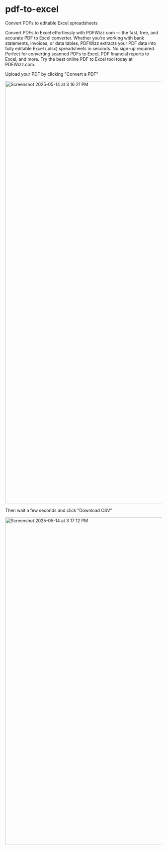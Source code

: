 # pdf-to-excel
Convert PDFs to editable Excel spreadsheets

Convert PDFs to Excel effortlessly with PDFWizz.com — the fast, free, and accurate PDF to Excel converter. Whether you're working with bank statements, invoices, or data tables, PDFWizz extracts your PDF data into fully editable Excel (.xlsx) spreadsheets in seconds. No sign-up required. Perfect for converting scanned PDFs to Excel, PDF financial reports to Excel, and more. Try the best online PDF to Excel tool today at PDFWizz.com.

Upload your PDF by clicking "Convert a PDF"

<img width="1356" alt="Screenshot 2025-05-14 at 3 16 21 PM" src="https://github.com/user-attachments/assets/b0ff7972-078d-499b-9b07-1a4b3a0301fa" />

Then wait a few seconds and click "Download CSV"

<img width="1052" alt="Screenshot 2025-05-14 at 3 17 12 PM" src="https://github.com/user-attachments/assets/787b490a-409d-4cd7-9ab2-b101bf387554" />
